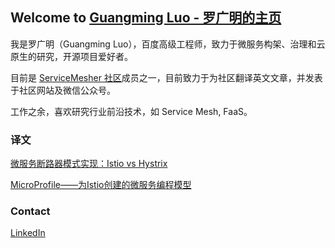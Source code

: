 ## Welcome to [Guangming Luo - 罗广明的主页](https://guangmingluo.github.io/guangmingluo.io/)

我是罗广明（Guangming Luo），百度高级工程师，致力于微服务构架、治理和云原生的研究，开源项目爱好者。

目前是 [ServiceMesher 社区](http://www.servicemesher.com/)成员之一，目前致力于为社区翻译英文文章，并发表于社区网站及微信公众号。

工作之余，喜欢研究行业前沿技术，如 Service Mesh, FaaS。

### 译文
[微服务断路器模式实现：Istio vs Hystrix](http://www.servicemesher.com/blog/istio-vs-hystrix-circuit-breaker/)

[MicroProfile——为Istio创建的微服务编程模型](http://www.servicemesher.com/blog/microprofile-the-microservice-programming-model-made-for-istio/)

### Contact

[LinkedIn](https://www.linkedin.com/in/guangmingluo1994/)
